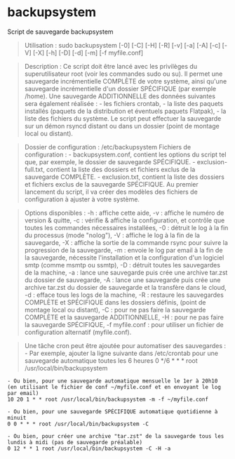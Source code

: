 # backupsystem
Script de sauvegarde backupsystem
> Utilisation :
	sudo backupsystem [-0] [-C] [-H] [-R] [-v] [-a] [-A] [-c] [-V] [-X] [-h] [-D] [-d] [-m] [-f myfile.conf]

> Description :
	Ce script doit être lancé avec les privilèges du superutilisateur root (voir les commandes sudo ou su).
	Il permet une sauvegarde incrémentielle COMPLÈTE de votre système,
	ainsi qu'une sauvegarde incrémentielle d'un dossier SPÉCIFIQUE (par exemple /home).
	Une sauvegarde ADDITIONNELLE des données suivantes sera également réalisée :
		- les fichiers crontab,
		- la liste des paquets installés (paquets de la distribution et éventuels paquets Flatpak),
		- la liste des fichiers du système.
	Le script peut effectuer la sauvegarde sur un démon rsyncd distant ou dans un dossier (point de montage local ou distant).

> Dossier de configuration : /etc/backupsystem
> Fichiers de configuration :
	- backupsystem.conf, contient les options du script tel que, par exemple, le dossier de sauvegarde SPÉCIFIQUE.
	- exclusion-full.txt, contient la liste des dossiers et fichiers exclus de la sauvegarde COMPLÈTE.
	- exclusion.txt, contient la liste des dossiers et fichiers exclus de la sauvegarde SPÉCIFIQUE.
Au premier lancement du script, il va créer des modèles des fichiers de configuration à ajuster à votre système.

> Options disponibles :
	-h              : affiche cette aide,
	-v              : affiche le numéro de version & quitte,
	-c              : vérifie & affiche la configuration, et contrôle que toutes les commandes nécessaires installées,
	-0              : détruit le log à la fin du processus (mode "nolog"),
	-V              : affiche le log à la fin de la sauvegarde,
	-X              : affiche la sortie de la commande rsync pour suivre la progression de la sauvegarde,
	-m              : envoie le log par email à la fin de la sauvegarde,
			   nécessite l'installation et la configuration d'un logiciel smtp (comme msmtp ou ssmtp),
	-D              : détruit toutes les sauvegardes de la machine,
	-a              : lance une sauvegarde puis crée une archive tar.zst du dossier de sauvegarde,
	-A              : lance une sauvegarde puis crée une archive tar.zst du dossier de sauvegarde et la transfère dans le cloud,
	-d              : efface tous les logs de la machine,
	-R              : restaure les sauvegardes COMPLÈTE et SPÉCIFIQUE dans les dossiers définis,
			   (point de montage local ou distant),
	-C              : pour ne pas faire la sauvegarde COMPLÈTE et la sauvegarde ADDITIONNELLE,
	-H              : pour ne pas faire la sauvegarde SPÉCIFIQUE,
	-f myfile.conf  : pour utiliser un fichier de configuration alternatif (myfile.conf).

> Une tâche cron peut être ajoutée pour automatiser des sauvegardes :
	- Par exemple, ajouter la ligne suivante dans /etc/crontab pour une sauvegarde automatique toutes les 6 heures
	0 */6 * * * root /usr/local/bin/backupsystem

	- Ou bien, pour une sauvegarde automatique mensuelle le 1er à 20h10
	(en utilisant le fichier de conf ~/myfile.conf et en envoyant le log par email)
	10 20 1 * * root /usr/local/bin/backupsystem -m -f ~/myfile.conf

	- Ou bien, pour une sauvegarde SPÉCIFIQUE automatique quotidienne à minuit
	0 0 * * * root /usr/local/bin/backupsystem -C

	- Ou bien, pour créer une archive "tar.zst" de la sauvegarde tous les lundis à midi (pas de sauvegarde préalable)
	0 12 * * 1 root /usr/local/bin/backupsystem -C -H -a
